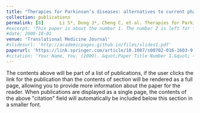```yaml
---
title: "Therapies for Parkinson’s diseases: alternatives to current pharmacological interventions"
collection: publications
permalink: [8]   	Li S*, Dong J*, Cheng C, et al. Therapies for Parkinson’s diseases: alternatives to current pharmacological interventions[J]. Journal of Neural Transmission, 2016, 123(11): 1279-1299. (*Co-first author)
#excerpt: 'This paper is about the number 1. The number 2 is left for future work.'
#date: 2009-10-01
venue: 'Translational Medicine Journal'
#slidesurl: 'http://academicpages.github.io/files/slides1.pdf'
paperurl: 'https://link.springer.com/article/10.1007/s00702-016-1603-9'
#citation: 'Your Name, You. (2009). &quot;Paper Title Number 1.&quot; <i>Journal 1</i>. 1(1).'
---
```


The contents above will be part of a list of publications, if the user clicks the link for the publication than the contents of section will be rendered as a full page, allowing you to provide more information about the paper for the reader. When publications are displayed as a single page, the contents of the above "citation" field will automatically be included below this section in a smaller font.
